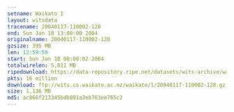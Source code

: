 ```yaml
---
setname: Waikato I
layout: witsdata
tracename: 20040117-110002-128
end: Sun Jan 18 13:00:00 2004
originalname: 20040117-110002-128
gzsize: 395 MB
len: 12:59:59
start: Sun Jan 18 00:00:02 2004
totalwirelen: 5,011 MB
ripedownload: https://data-repository.ripe.net/datasets/wits-archive/waikato/1/20040117-110002-128.gz
pkts: 16 million
download: ftp://wits.cs.waikato.ac.nz/waikato/1/20040117-110002-128.gz
size: 1,136 MB
md5: ac866f213345bdb891a3eb763ee765c2
---
```

